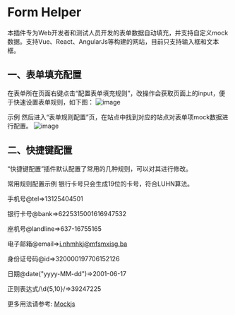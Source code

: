 # Form Helper
本插件专为Web开发者和测试人员开发的表单数据自动填充，并支持自定义mock数据。支持Vue、React、AngularJs等构建的网站，目前只支持输入框和文本框。

## 一、表单填充配置
在表单所在页面右键点击“配置表单填充规则”，改操作会获取页面上的input，便于快速设置表单规则，如下图：
![image](https://user-images.githubusercontent.com/19631145/132083640-8d404758-d69e-4cb6-ab86-9f2a9d81d565.png)

示例
然后进入“表单规则配置”页，在站点中找到对应的站点对表单项mock数据进行配置。
![image](https://user-images.githubusercontent.com/19631145/132083707-b70b8aee-ffa8-41bf-bb54-00c8fb68ee2e.png)


## 二、快捷键配置
“快捷键配置”插件默认配置了常用的几种规则，可以对其进行修改。

常用规则配置示例
银行卡号只会生成19位的卡号，符合LUHN算法。

手机号@tel=>13125404501

银行卡号@bank=>6225315001616947532

座机号@landline=>637-16755165

电子邮箱@email=>i.nhmhkj@mfsmxisg.ba

身份证号码@id=>320000197706152126

日期@date("yyyy-MM-dd")=>2001-06-17

正则表达式/\d{5,10}/=>39247225

更多用法请参考: [Mockjs](http://mockjs.com/examples.html)
